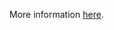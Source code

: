 More information [here](https://docs.prismacloud.io/en/enterprise-edition/policy-reference/aws-policies/aws-general-policies/bc-aws-general-24).

